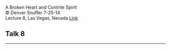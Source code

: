 A Broken Heart and Contrite Spirit  
© Denver Snuffer 7-25-14  
Lecture 8, Las Vegas, Nevada
[Link](https://denversnuffer.com/wp/wp-content/uploads/2015/02/08-Las-Vegas-Transcript-A-Broken-Heart-and-Contrite-Spirit.pdf)

## Talk 8
--- 
